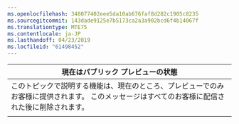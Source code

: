 ```yaml
---
ms.openlocfilehash: 348077402eee5da10ab676faf8d282c1905c8235
ms.sourcegitcommit: 143dade9125e7b5173ca2a3a902bcd6f4b14067f
ms.translationtype: MTE75
ms.contentlocale: ja-JP
ms.lasthandoff: 04/23/2019
ms.locfileid: "61498452"
---
```

|                                                                     現在はパブリック プレビューの状態                                                                      |
|----------------------------------------------------------------------------------------------------------------------------------------------------------------------|
| このトピックで説明する機能は、現在のところ、プレビューでのみお客様に提供されます。 このメッセージはすべてのお客様に配信された後に削除されます。 |
|                                                                                                                                                                      |

